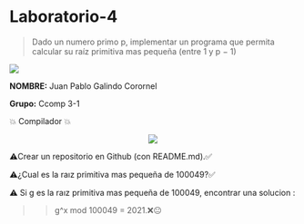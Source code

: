 # Laboratorio-4
 > Dado un numero primo p, implementar un programa que permita calcular su raíz primitiva mas pequeña (entre 1 y p − 1)
 
 <p align="left">
 <img src=https://i.postimg.cc/50Ch8vPG/UCSP.png> 
</p>


**NOMBRE:** Juan Pablo Galindo Corornel

**Grupo:** Ccomp 3-1

:boom:  Compilador  :boom:

<p align="center">
<img src= https://i.postimg.cc/nzG6dZJY/replit-logo.png)](https://postimg.cc/ygWQdMWk)>
</p>


:warning:Crear un repositorio en Github (con README.md).:white_check_mark:


:warning:¿Cual es la raız primitiva mas pequeña de 100049?:white_check_mark:


:warning: Si g es la raız primitiva mas pequeña de 100049, encontrar una solucion :

>>   g^x mod 100049 = 2021.:x::neutral_face:
